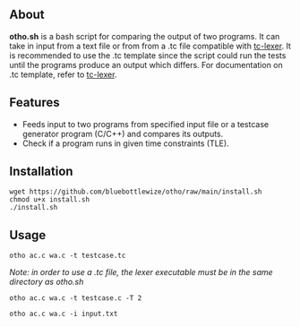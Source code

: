 ## About

**otho.sh** is a bash script for comparing the output of two programs. It can take in input from a text file or from from a .tc file compatible with [tc-lexer](https://github.com/bluebottlewize/tc-lexer). It is recommended to use the .tc template since the script could run the tests until the programs produce an output which differs. For documentation on .tc template, refer to [tc-lexer](https://github.com/bluebottlewize/tc-lexer).

## Features

- Feeds input to two programs from specified input file or a testcase generator program (C/C++) and compares its outputs.
- Check if a program runs in given time constraints (TLE).

## Installation

```
wget https://github.com/bluebottlewize/otho/raw/main/install.sh
chmod u+x install.sh
./install.sh
```

## Usage

```
otho ac.c wa.c -t testcase.tc
```

*Note: in order to use a .tc file, the lexer executable must be in the same directory as otho.sh*

```
otho ac.c wa.c -t testcase.c -T 2
```

```
otho ac.c wa.c -i input.txt
```
